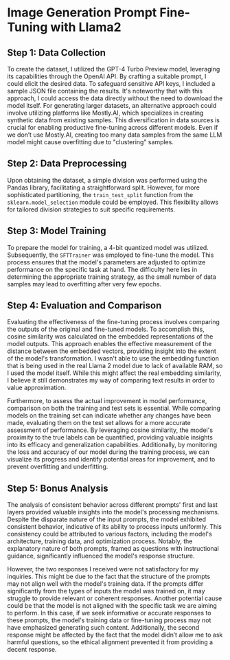 # Image Generation Prompt Fine-Tuning with Llama2

## Step 1: Data Collection

To create the dataset, I utilized the GPT-4 Turbo Preview model, leveraging its capabilities through the OpenAI API. By crafting a suitable prompt, I could elicit the desired data. To safeguard sensitive API keys, I included a sample JSON file containing the results. It's noteworthy that with this approach, I could access the data directly without the need to download the model itself. For generating larger datasets, an alternative approach could involve utilizing platforms like Mostly.AI, which specializes in creating synthetic data from existing samples. This diversification in data sources is crucial for enabling productive fine-tuning across different models. Even if we don’t use Mostly.AI, creating too many data samples from the same LLM model might cause overfitting due to "clustering" samples.

## Step 2: Data Preprocessing

Upon obtaining the dataset, a simple division was performed using the Pandas library, facilitating a straightforward split. However, for more sophisticated partitioning, the `train_test_split` function from the `sklearn.model_selection` module could be employed. This flexibility allows for tailored division strategies to suit specific requirements.

## Step 3: Model Training

To prepare the model for training, a 4-bit quantized model was utilized. Subsequently, the `SFTTrainer` was employed to fine-tune the model. This process ensures that the model's parameters are adjusted to optimize performance on the specific task at hand. The difficulty here lies in determining the appropriate training strategy, as the small number of data samples may lead to overfitting after very few epochs.

## Step 4: Evaluation and Comparison

Evaluating the effectiveness of the fine-tuning process involves comparing the outputs of the original and fine-tuned models. To accomplish this, cosine similarity was calculated on the embedded representations of the model outputs. This approach enables the effective measurement of the distance between the embedded vectors, providing insight into the extent of the model's transformation. I wasn't able to use the embedding function that is being used in the real Llama 2 model due to lack of available RAM, so I used the model itself. While this might affect the real embedding similarity, I believe it still demonstrates my way of comparing text results in order to value approximation.

Furthermore, to assess the actual improvement in model performance, comparison on both the training and test sets is essential. While comparing models on the training set can indicate whether any changes have been made, evaluating them on the test set allows for a more accurate assessment of performance. By leveraging cosine similarity, the model's proximity to the true labels can be quantified, providing valuable insights into its efficacy and generalization capabilities. Additionally, by monitoring the loss and accuracy of our model during the training process, we can visualize its progress and identify potential areas for improvement, and to prevent overfitting and underfitting.

## Step 5: Bonus Analysis

The analysis of consistent behavior across different prompts' first and last layers provided valuable insights into the model's processing mechanisms. Despite the disparate nature of the input prompts, the model exhibited consistent behavior, indicative of its ability to process inputs uniformly. This consistency could be attributed to various factors, including the model's architecture, training data, and optimization process. Notably, the explanatory nature of both prompts, framed as questions with instructional guidance, significantly influenced the model's response structure.

However, the two responses I received were not satisfactory for my inquiries. This might be due to the fact that the structure of the prompts may not align well with the model's training data. If the prompts differ significantly from the types of inputs the model was trained on, it may struggle to provide relevant or coherent responses. Another potential cause could be that the model is not aligned with the specific task we are aiming to perform. In this case, if we seek informative or accurate responses to these prompts, the model's training data or fine-tuning process may not have emphasized generating such content. Additionally, the second response might be affected by the fact that the model didn’t allow me to ask harmful questions, so the ethical alignment prevented it from providing a decent response.
